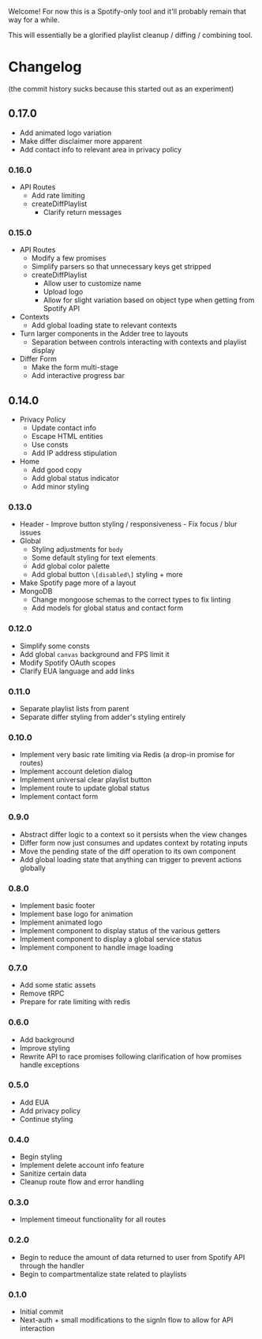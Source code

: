 Welcome! For now this is a Spotify-only tool and it'll probably remain that way for a while.

This will essentially be a glorified playlist cleanup / diffing / combining tool.

# Changelog
(the commit history sucks because this started out as an experiment)

## 0.17.0
  - Add animated logo variation
  - Make differ disclaimer more apparent
  - Add contact info to relevant area in privacy policy

### 0.16.0
  - API Routes
    - Add rate limiting
    - createDiffPlaylist
      - Clarify return messages

### 0.15.0
  - API Routes
    - Modify a few promises
    - Simplify parsers so that unnecessary keys get stripped
    - createDiffPlaylist
      - Allow user to customize name
      - Upload logo
      - Allow for slight variation based on object type when getting from Spotify API
  - Contexts
    - Add global loading state to relevant contexts
  - Turn larger components in the Adder tree to layouts
    - Separation between controls interacting with contexts and playlist display
  - Differ Form
    - Make the form multi-stage
    - Add interactive progress bar

## 0.14.0
  - Privacy Policy
    - Update contact info
    - Escape HTML entities
    - Use consts
    - Add IP address stipulation
  - Home
    - Add good copy
    - Add global status indicator
    - Add minor styling

### 0.13.0
  -  Header
    - Improve button styling / responsiveness
    - Fix focus / blur issues
  - Global
    - Styling adjustments for `body`
    - Some default styling for text elements
    - Add global color palette
    - Add global button `\[disabled\]` styling + more
  - Make Spotify page more of a layout
  - MongoDB
    - Change mongoose schemas to the correct types to fix linting
    - Add models for global status and contact form

### 0.12.0
  - Simplify some consts
  - Add global `canvas` background and FPS limit it
  - Modify Spotify OAuth scopes
  - Clarify EUA language and add links

### 0.11.0
  - Separate playlist lists from parent
  - Separate differ styling from adder's styling entirely

### 0.10.0
  - Implement very basic rate limiting via Redis (a drop-in promise for routes)
  - Implement account deletion dialog
  - Implement universal clear playlist button
  - Implement route to update global status
  - Implement contact form

### 0.9.0
  - Abstract differ logic to a context so it persists when the view changes
  - Differ form now just consumes and updates context by rotating inputs
  - Move the pending state of the diff operation to its own component
  - Add global loading state that anything can trigger to prevent actions globally

### 0.8.0
  - Implement basic footer
  - Implement base logo for animation
  - Implement animated logo
  - Implement component to display status of the various getters
  - Implement component to display a global service status
  - Implement component to handle image loading

### 0.7.0
  - Add some static assets
  - Remove tRPC
  - Prepare for rate limiting with redis

### 0.6.0
  - Add background
  - Improve styling
  - Rewrite API to race promises following clarification of how promises handle exceptions

### 0.5.0
  - Add EUA
  - Add privacy policy
  - Continue styling

### 0.4.0
  - Begin styling
  - Implement delete account info feature
  - Sanitize certain data
  - Cleanup route flow and error handling

### 0.3.0
  - Implement timeout functionality for all routes

### 0.2.0
  - Begin to reduce the amount of data returned to user from Spotify API through the handler
  - Begin to compartmentalize state related to playlists

### 0.1.0
  - Initial commit
  - Next-auth + small modifications to the signIn flow to allow for API interaction
